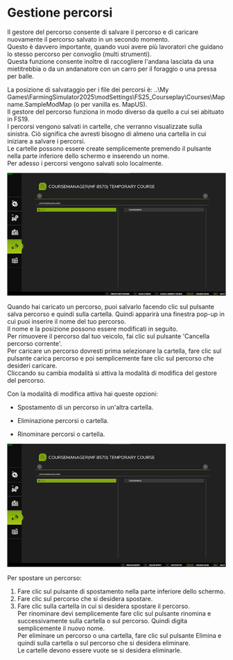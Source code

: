 # Gestione percorsi

  
Il gestore del percorso consente di salvare il percorso e di caricare nuovamente il percorso salvato in un secondo momento.  
Questo è davvero importante, quando vuoi avere più lavoratori che guidano lo stesso percorso per convoglio (multi strumenti).  
Questa funzione consente inoltre di raccogliere l'andana lasciata da una mietitrebbia o da un andanatore con un carro per il foraggio o una pressa per balle.  
  
La posizione di salvataggio per i file dei percorsi è: ..\My Games\FarmingSimulator2025\modSettings\FS25_Courseplay\Courses\Mapname.SampleModMap (o per vanilla es. MapUS).  
Il gestore del percorso funziona in modo diverso da quello a cui sei abituato in FS19.  
I percorsi vengono salvati in cartelle, che verranno visualizzate sulla sinistra. Ciò significa che avresti bisogno di almeno una cartella in cui iniziare a salvare i percorsi.  
Le cartelle possono essere create semplicemente premendo il pulsante nella parte inferiore dello schermo e inserendo un nome.  
Per adesso i percorsi vengono salvati solo localmente.  


![Image](../assets/images/managerbasehelp_0_0_765_430.png)

  
Quando hai caricato un percorso, puoi salvarlo facendo clic sul pulsante salva percorso e quindi sulla cartella. Quindi apparirà una finestra pop-up in cui puoi inserire il nome del tuo percorso.  
Il nome e la posizione possono essere modificati in seguito.  
Per rimuovere il percorso dal tuo veicolo, fai clic sul pulsante 'Cancella percorso corrente'.  
Per caricare un percorso dovresti prima selezionare la cartella, fare clic sul pulsante carica percorso e poi semplicemente fare clic sul percorso che desideri caricare.  
Cliccando su cambia modalità si attiva la modalità di modifica del gestore del percorso.  


  
Con la modalità di modifica attiva hai queste opzioni:  

- Spostamento di un percorso in un'altra cartella.  

- Eliminazione percorsi o cartella.  

- Rinominare percorsi o cartella.  


![Image](../assets/images/manageredithelp_0_0_765_430.png)

  
Per spostare un percorso:  
   1) Fare clic sul pulsante di spostamento nella parte inferiore dello schermo.  
   2) Fare clic sul percorso che si desidera spostare.  
   3) Fare clic sulla cartella in cui si desidera spostare il percorso.  
Per rinominare devi semplicemente fare clic sul pulsante rinomina e successivamente sulla cartella o sul percorso. Quindi digita semplicemente il nuovo nome.  
Per eliminare un percorso o una cartella, fare clic sul pulsante Elimina e quindi sulla cartella o sul percorso che si desidera eliminare.  
Le cartelle devono essere vuote se si desidera eliminarle.  


